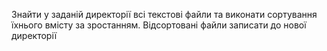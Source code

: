 Знайти у заданій директорії всі текстові файли та виконати сортування їхнього
вмісту за зростанням. Відсортовані файли записати до нової директорії